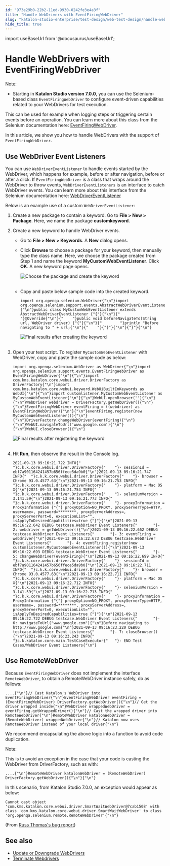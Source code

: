 ```yaml
---
id: "973e29b0-22b2-11ed-9930-0242fe3e4a3f"
title: "Handle WebDrivers with EventFiringWebDriver"
slug: "katalon-studio-enterprise/test-design/web-test-design/handle-webdrivers/handle-webdrivers-with-eventfiringwebdriver"
hide_title: true
---
```

import useBaseUrl from '@docusaurus/useBaseUrl';


# <a id="id" class="anchor_top_offset"/><a id="ariaid-title1" class="anchor_top_offset"/>Handle WebDrivers with EventFiringWebDriver

<div xmlns="http://www.w3.org/1999/xhtml" className="note note note_note"><span className="note__title">Note:</span> 
  <ul className="ul"><li className="li"><p className="p">Starting in <strong className="ph b">Katalon Studio version 7.0.0</strong>, you
        can use the Selenium-based class <code className="ph codeph">EventFiringWebDriver</code>
        to configure event-driven capabilities related to your WebDrivers
        for test execution.</p></li></ul>
</div>
<p xmlns="http://www.w3.org/1999/xhtml" className="p">This can be used for example when logging steps or triggering   certain events before an operation. You can learn more about this   class from the Selenium documentation here: <a className="xref j-external-link" href="https://www.selenium.dev/selenium/docs/api/java/org/openqa/selenium/support/events/EventFiringWebDriver.html" target="_blank">EventFiringWebDriver</a>.</p> 
<p xmlns="http://www.w3.org/1999/xhtml" className="p">In this article, we show you how to handle WebDrivers with the   support of <code className="ph codeph">EventFiringWebDriver</code>.</p> 

## <a id="id_1" class="anchor_top_offset"/>Use WebDriver Event Listeners

<p xmlns="http://www.w3.org/1999/xhtml" className="p">You can use <code className="ph codeph">WebDriverEventListener</code> to handle events   started by the WebDriver, which happens for example, before or   after navigation, before or after a click. If   <code className="ph codeph">EventFiringWebDriver</code> is a class that wraps around the   WebDriver to throw events, <code className="ph codeph">WebDriverEventListeners</code> is   an interface to catch WebDriver events. You can learn more about   this interface from the Selenium documentation here: <a className="xref j-external-link" href="https://seleniumhq.github.io/selenium/docs/api/java/org/openqa/selenium/support/events/WebDriverEventListener.html" target="_blank">WebDriverEventListener</a> </p> 
<p xmlns="http://www.w3.org/1999/xhtml" className="p">Below is an example use of a custom   <code className="ph codeph">WebDriverEventListener</code>:</p> 
<ol xmlns="http://www.w3.org/1999/xhtml" className="ol"><li className="li">Create a new package to contain a keyword. Go to <strong className="ph b">File       &gt; New &gt; Package</strong>. Here, we name the package     <strong className="ph b">customkeyword</strong>.</li><li className="li">     <p className="p">Create a new keyword to handle WebDriver events.</p>     <ul className="ul"><li className="li">Go to <strong className="ph b">File &gt; New &gt; Keywords</strong>. A         <strong className="ph b">New</strong> dialog opens.</li><li className="li">         <p className="p">Click <strong className="ph b">Browse</strong> to choose a package for your           keyword, then manually type the class name. Here, we choose the           package created from Step 1 and name the keyword           <strong className="ph b">MyCustomWebEventListener</strong>. Click           <strong className="ph b">OK</strong>. A new keyword page opens.</p>         <p className="p">           <img className="image" src={useBaseUrl("https://github.com/katalon-studio/docs-images/raw/master/katalon-studio/docs/handle-webdrivers/KS-WEBDRIVER-Choose-package-and-name-the-keyword.png")} width={600} alt="Choose the package and create the keyword" /><br /><br />         </p>       </li><li className="li">         <p className="p">Copy and paste below sample code into the created keyword.</p>         <pre className="pre codeblock"><code>import org.openqa.selenium.WebDriver{"\n"}import org.openqa.selenium.support.events.AbstractWebDriverEventListener{"\n"}{"\n"}public class MyCustomWebEventListener extends AbstractWebDriverEventListener {"{"}{"\n"}{"    "}@Override{"\n"}{"    "}public void beforeNavigateTo(String url, WebDriver driver) {"{"}{"\n"}{"        "}println "Before navigating to " + url;{"\n"}{"    "}{"}"}{"\n"}{"}"}{"\n"}</code></pre>         <p className="p">           <img className="image" src={useBaseUrl("https://github.com/katalon-studio/docs-images/raw/master/katalon-studio/docs/handle-webdrivers/KS-WEBDRIVER-final-results-after-creating-the-keyword.png")} width={500} alt="Final results after creating the keyword" /><br /><br />         </p>       </li></ul>   </li><li className="li">     <p className="p">Open your test script. To register       <code className="ph codeph">MyCustomWebEventListener</code> with WebDriver, copy and       paste the sample code as below:</p>     <pre className="pre codeblock"><code>import org.openqa.selenium.WebDriver as WebDriver{"\n"}import org.openqa.selenium.support.events.EventFiringWebDriver as EventFiringWebDriver{"\n"}{"\n"}import com.kms.katalon.core.webui.driver.DriverFactory as DriverFactory{"\n"}import com.kms.katalon.core.webui.keyword.WebUiBuiltInKeywords as WebUI{"\n"}{"\n"}import customlistener.MyCustomWebEventListener as MyCustomWebEventListener{"\n"}{"\n"}WebUI.openBrowser(''){"\n"}{"\n"}WebDriver webdriver = DriverFactory.getWebDriver(){"\n"}{"\n"}EventFiringWebDriver eventFiring = ((webdriver) as EventFiringWebDriver){"\n"}{"\n"}eventFiring.register(new MyCustomWebEventListener()){"\n"}{"\n"}DriverFactory.changeWebDriver(eventFiring){"\n"}{"\n"}WebUI.navigateToUrl('www.google.com'){"\n"}{"\n"}WebUI.closeBrowser(){"\n"}</code></pre>     <p className="p">       <img className="image" src={useBaseUrl("https://github.com/katalon-studio/docs-images/raw/master/katalon-studio/docs/handle-webdrivers/KS-WEBDRIVER-Results-after-registering-custom-keyword.png")} width={500} alt="Final results after registering the keyword" /><br /><br />     </p>   </li><li className="li">     <p className="p">Hit <strong className="ph b">Run</strong>, then observe the result in the Console       log.</p>     <pre className="pre codeblock"><code>2021-09-13 09:16:21.722 INFO{"  "}c.k.k.core.webui.driver.DriverFactory{"    "}- sessionId = ebf7a901164241457b656ffece5da9b0{"\n"}2021-09-13 09:16:21.747 INFO{"  "}c.k.k.core.webui.driver.DriverFactory{"    "}- browser = Chrome 93.0.4577.63{"\n"}2021-09-13 09:16:21.753 INFO{"  "}c.k.k.core.webui.driver.DriverFactory{"    "}- platform = Mac OS X{"\n"}2021-09-13 09:16:21.754 INFO{"  "}c.k.k.core.webui.driver.DriverFactory{"    "}- seleniumVersion = 3.141.59{"\n"}2021-09-13 09:16:21.773 INFO{"  "}c.k.k.core.webui.driver.DriverFactory{"    "}- proxyInformation = ProxyInformation {"{"} proxyOption=NO_PROXY, proxyServerType=HTTP, username=, password=********, proxyServerAddress=, proxyServerPort=0, executionList="", isApplyToDesiredCapabilities=true {"}"}{"\n"}2021-09-13 09:16:22.642 DEBUG testcase.WebDriver Event Listeners{"       "}- 2: webdriver = getWebDriver(){"\n"}2021-09-13 09:16:22.652 DEBUG testcase.WebDriver Event Listeners{"       "}- 3: eventFiring = webdriver{"\n"}2021-09-13 09:16:22.673 DEBUG testcase.WebDriver Event Listeners{"       "}- 4: eventFiring.register(new customlistener.MyCustomWebEventListener()){"\n"}2021-09-13 09:16:22.693 DEBUG testcase.WebDriver Event Listeners{"       "}- 5: changeWebDriver(eventFiring){"\n"}2021-09-13 09:16:22.699 INFO{"  "}c.k.k.core.webui.driver.DriverFactory{"    "}- sessionId = ebf7a901164241457b656ffece5da9b0{"\n"}2021-09-13 09:16:22.711 INFO{"  "}c.k.k.core.webui.driver.DriverFactory{"    "}- browser = Chrome 93.0.4577.63{"\n"}2021-09-13 09:16:22.711 INFO{"  "}c.k.k.core.webui.driver.DriverFactory{"    "}- platform = Mac OS X{"\n"}2021-09-13 09:16:22.712 INFO{"  "}c.k.k.core.webui.driver.DriverFactory{"    "}- seleniumVersion = 3.141.59{"\n"}2021-09-13 09:16:22.713 INFO{"  "}c.k.k.core.webui.driver.DriverFactory{"    "}- proxyInformation = ProxyInformation {"{"} proxyOption=NO_PROXY, proxyServerType=HTTP, username=, password=********, proxyServerAddress=, proxyServerPort=0, executionList="", isApplyToDesiredCapabilities=true {"}"}{"\n"}2021-09-13 09:16:22.722 DEBUG testcase.WebDriver Event Listeners{"       "}- 6: navigateToUrl("www.google.com"){"\n"}Before navigating to http://www.google.com{"\n"}2021-09-13 09:16:23.220 DEBUG testcase.WebDriver Event Listeners{"       "}- 7: closeBrowser(){"\n"}2021-09-13 09:16:23.243 INFO{"  "}c.k.katalon.core.main.TestCaseExecutor{"   "}- END Test Cases/WebDriver Event Listeners{"\n"}</code></pre>   </li></ol> 

## <a id="id_2" class="anchor_top_offset"/>Use RemoteWebDriver

<p xmlns="http://www.w3.org/1999/xhtml" className="p">Because <code className="ph codeph">EventFiringWebDriver</code> does not implement the interface <code className="ph codeph">RemoteWebDriver</code>, to obtain a RemoteWebDriver instance safely, do as follows:</p> 
<pre xmlns="http://www.w3.org/1999/xhtml" className="pre codeblock"><code>....{"\n"}// Cast Katalon's WebDriver into EventFiringWebDriver{"\n"}EventFiringWebDriver eventFiring = (EventFiringWebDriver) DriverFactory.getWebDriver(){"\n"}// Get the driver wrapped inside{"\n"}WebDriver wrappedWebDriver = eventFiring.getWrappedDriver(){"\n"}// Cast the wrapped driver into RemoteWebDriver{"\n"}RemoteWebDriver katalonWebDriver = (RemoteWebDriver) wrappedWebDriver{"\n"}// Katalon now uses RemoteWebDriver instead of your local driver{"\n"}</code></pre> 
<p xmlns="http://www.w3.org/1999/xhtml" className="p">We recommend encapsulating the above logic into a function to avoid code duplication.</p> 
<div xmlns="http://www.w3.org/1999/xhtml" className="note note note_note"><span className="note__title">Note:</span> 
  <p className="p">
  </p><p className="p">This is to avoid an exception in the case that your code is casting the WebDriver from DriverFactory, such as with:</p>
  <pre className="pre codeblock"><code>....{"\n"}RemoteWebDriver katalonWebDriver = (RemoteWebDriver) DriverFactory.getWebDriver(){"\n"}{"\n"}</code></pre>
  <p className="p">In this scenario, from Katalon Studio 7.0.0, an exception would appear as below:</p>
  <pre className="pre codeblock"><code>Cannot cast object 'com.kms.katalon.core.webui.driver.SmartWaitWebDriver@7cab1508' with class 'com.kms.katalon.core.webui.driver.SmartWaitWebDriver' to class 'org.openqa.selenium.remote.RemoteWebDriver'{"\n"}</code></pre>
  <p className="p">(From <a className="xref j-external-link" href="https://forum.katalon.com/t/bug-katalon-v7-cannot-cast-smartwaitwebdriver-to-remotewebdriver/33236" target="_blank">
      Russ Thomas's bug report</a>)</p>
</div>
    

## <a id="id_3" class="anchor_top_offset"/>See also

    
      
<ul xmlns="http://www.w3.org/1999/xhtml" className="ul">   <li className="li">     <a className="xref" href="/docs/katalon-studio-enterprise/test-design/web-test-design/handle-webdrivers/upgrade-or-downgrade-webdrivers">Update       or Downgrade WebDrivers</a>   </li>   <li className="li">     <a className="xref" href="/docs/katalon-studio-enterprise/test-design/web-test-design/handle-webdrivers/terminate-webdrivers">Terminate       Webdrivers</a>   </li> </ul> 
    
  
